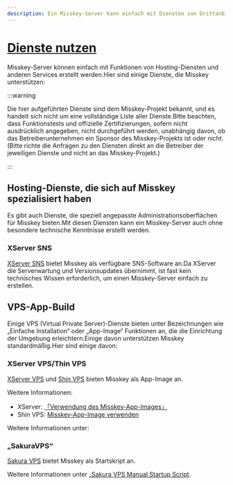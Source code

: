 ```yaml
---
description: Ein Misskey-Server kann einfach mit Diensten von Drittanbietern erstellt werden.
---
```


# [Dienste nutzen](./service/)

Misskey-Server können einfach mit Funktionen von Hosting-Diensten und anderen Services erstellt werden.Hier sind einige Dienste, die Misskey unterstützen:

:::warning

Die hier aufgeführten Dienste sind dem Misskey-Projekt bekannt, und es handelt sich nicht um eine vollständige Liste aller Dienste.Bitte beachten, dass Funktionstests und offizielle Zertifizierungen, sofern nicht ausdrücklich angegeben, nicht durchgeführt werden, unabhängig davon, ob das Betreiberunternehmen ein Sponsor des Misskey-Projekts ist oder nicht. (Bitte richte die Anfragen zu den Diensten direkt an die Betreiber der jeweiligen Dienste und nicht an das Misskey-Projekt.)

:::

## Hosting-Dienste, die sich auf Misskey spezialisiert haben

Es gibt auch Dienste, die speziell angepasste Administrationsoberflächen für Misskey bieten.Mit diesen Diensten kann ein Misskey-Server auch ohne besondere technische Kenntnisse erstellt werden.

### XServer SNS

[XServer SNS](https://sns.xserver.ne.jp/) bietet Misskey als verfügbare SNS-Software an.Da XServer die Serverwartung und Versionsupdates übernimmt, ist fast kein technisches Wissen erforderlich, um einen Misskey-Server einfach zu erstellen.

## VPS-App-Build

Einige VPS (Virtual Private Server)-Dienste bieten unter Bezeichnungen wie „Einfache Installation“ oder „App-Image“ Funktionen an, die die Einrichtung der Umgebung erleichtern.Einige davon unterstützen Misskey standardmäßig.Hier sind einige davon:

### XServer VPS/Thin VPS

[XServer VPS](https://vps.xserver.ne.jp/) und [Shin VPS](https://www.shin-vps.jp/) bieten Misskey als App-Image an.

Weitere Informationen:

- XServer: [「Verwendung des Misskey-App-Images」](https://vps.xserver.ne.jp/support/manual/man_server_app_use_misskey.php)
- Shin VPS: [Misskey-App-Image verwenden](https://www.shin-vps.jp/support/manual/man_server_app_use_misskey.php)

Weitere Informationen unter:

### „SakuraVPS“

[Sakura VPS](https://vps.sakura.ad.jp/) bietet Misskey als Startskript an.

Weitere Informationen unter [„Sakura VPS Manual Startup Script](https://manual.sakura.ad.jp/vps/startupscript/startupscript.html).
